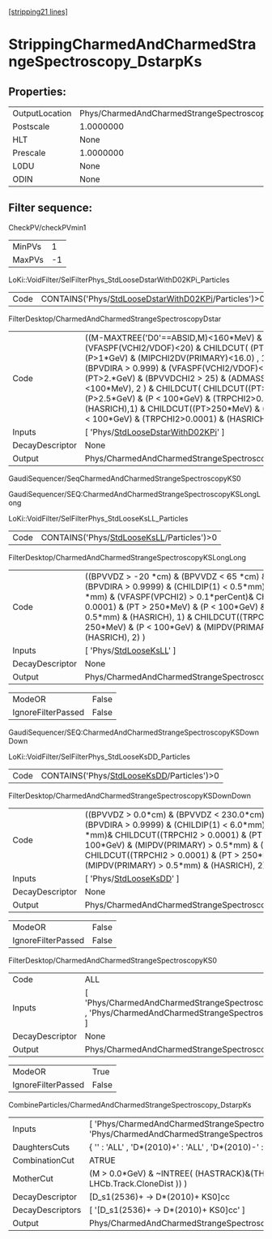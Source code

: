 [[stripping21 lines]](./stripping21-index)

# StrippingCharmedAndCharmedStrangeSpectroscopy_DstarpKs

## Properties:

|                |                                                              |
|----------------|--------------------------------------------------------------|
| OutputLocation | Phys/CharmedAndCharmedStrangeSpectroscopy_DstarpKs/Particles |
| Postscale      | 1.0000000                                                    |
| HLT            | None                                                         |
| Prescale       | 1.0000000                                                    |
| L0DU           | None                                                         |
| ODIN           | None                                                         |

## Filter sequence:

CheckPV/checkPVmin1

|        |     |
|--------|-----|
| MinPVs | 1   |
| MaxPVs | -1  |

LoKi::VoidFilter/SelFilterPhys_StdLooseDstarWithD02KPi_Particles

|      |                                                                                                                |
|------|----------------------------------------------------------------------------------------------------------------|
| Code | CONTAINS('Phys/[StdLooseDstarWithD02KPi](./stripping21-commonparticles-stdloosedstarwithd02kpi)/Particles')\>0 |

FilterDesktop/CharmedAndCharmedStrangeSpectroscopyDstar

|                 |                                                                                                                                                                                                                                                                                                                                                                                                                                                                                                         |
|-----------------|---------------------------------------------------------------------------------------------------------------------------------------------------------------------------------------------------------------------------------------------------------------------------------------------------------------------------------------------------------------------------------------------------------------------------------------------------------------------------------------------------------|
| Code            | ((M-MAXTREE('D0'==ABSID,M)\<160\*MeV) & (PT\>2.5\*GeV) & (VFASPF(VCHI2/VDOF)\<20) & CHILDCUT( (PT\>150\*MeV) & (P\>1\*GeV) & (MIPCHI2DV(PRIMARY)\<16.0) , 1 ) & CHILDCUT( (BPVDIRA \> 0.999) & (VFASPF(VCHI2/VDOF)\<10) & (PT\>2.\*GeV) & (BPVVDCHI2 \> 25) & (ADMASS('D0')\<100\*MeV), 2 ) & CHILDCUT( CHILDCUT((PT\>250\*MeV) & (P\>2.5\*GeV) & (P \< 100\*GeV) & (TRPCHI2\>0.0001) & (HASRICH),1) & CHILDCUT((PT\>250\*MeV) & (P\>2.5\*GeV) & (P \< 100\*GeV) & (TRPCHI2\>0.0001) & (HASRICH),2),2)) |
| Inputs          | [ 'Phys/[StdLooseDstarWithD02KPi](./stripping21-commonparticles-stdloosedstarwithd02kpi)' ]                                                                                                                                                                                                                                                                                                                                                                                                           |
| DecayDescriptor | None                                                                                                                                                                                                                                                                                                                                                                                                                                                                                                    |
| Output          | Phys/CharmedAndCharmedStrangeSpectroscopyDstar/Particles                                                                                                                                                                                                                                                                                                                                                                                                                                                |

GaudiSequencer/SeqCharmedAndCharmedStrangeSpectroscopyKS0

GaudiSequencer/SEQ:CharmedAndCharmedStrangeSpectroscopyKSLongLong

LoKi::VoidFilter/SelFilterPhys_StdLooseKsLL_Particles

|      |                                                                                          |
|------|------------------------------------------------------------------------------------------|
| Code | CONTAINS('Phys/[StdLooseKsLL](./stripping21-commonparticles-stdlooseksll)/Particles')\>0 |

FilterDesktop/CharmedAndCharmedStrangeSpectroscopyKSLongLong

|                 |                                                                                                                                                                                                                                                                                                                                                                                                                     |
|-----------------|---------------------------------------------------------------------------------------------------------------------------------------------------------------------------------------------------------------------------------------------------------------------------------------------------------------------------------------------------------------------------------------------------------------------|
| Code            | ((BPVVDZ \> -20 \*cm) & (BPVVDZ \< 65 \*cm) & (BPVVD \> 1.5\*cm) & (BPVDIRA \> 0.9999) & (CHILDIP(1) \< 0.5\*mm) & (CHILDIP(2) \< 0.5 \*mm) & (VFASPF(VPCHI2) \> 0.1\*perCent)& CHILDCUT((TRPCHI2 \> 0.0001) & (PT \> 250\*MeV) & (P \< 100\*GeV) & (MIPDV(PRIMARY) \> 0.5\*mm) & (HASRICH), 1) & CHILDCUT((TRPCHI2 \> 0.0001) & (PT \> 250\*MeV) & (P \< 100\*GeV) & (MIPDV(PRIMARY) \> 0.5\*mm) & (HASRICH), 2) ) |
| Inputs          | [ 'Phys/[StdLooseKsLL](./stripping21-commonparticles-stdlooseksll)' ]                                                                                                                                                                                                                                                                                                                                             |
| DecayDescriptor | None                                                                                                                                                                                                                                                                                                                                                                                                                |
| Output          | Phys/CharmedAndCharmedStrangeSpectroscopyKSLongLong/Particles                                                                                                                                                                                                                                                                                                                                                       |

|                    |       |
|--------------------|-------|
| ModeOR             | False |
| IgnoreFilterPassed | False |

GaudiSequencer/SEQ:CharmedAndCharmedStrangeSpectroscopyKSDownDown

LoKi::VoidFilter/SelFilterPhys_StdLooseKsDD_Particles

|      |                                                                                          |
|------|------------------------------------------------------------------------------------------|
| Code | CONTAINS('Phys/[StdLooseKsDD](./stripping21-commonparticles-stdlooseksdd)/Particles')\>0 |

FilterDesktop/CharmedAndCharmedStrangeSpectroscopyKSDownDown

|                 |                                                                                                                                                                                                                                                                                                                                                                                    |
|-----------------|------------------------------------------------------------------------------------------------------------------------------------------------------------------------------------------------------------------------------------------------------------------------------------------------------------------------------------------------------------------------------------|
| Code            | ((BPVVDZ \> 0.0\*cm) & (BPVVDZ \< 230.0\*cm) & (BPVVD \> 20.0\*cm) & (BPVDIRA \> 0.9999) & (CHILDIP(1) \< 6.0\*mm) & (CHILDIP(2) \< 6.0 \*mm)& CHILDCUT((TRPCHI2 \> 0.0001) & (PT \> 250\*MeV) & (P \< 100\*GeV) & (MIPDV(PRIMARY) \> 0.5\*mm) & (HASRICH), 1) & CHILDCUT((TRPCHI2 \> 0.0001) & (PT \> 250\*MeV) & (P \< 100\*GeV) & (MIPDV(PRIMARY) \> 0.5\*mm) & (HASRICH), 2) ) |
| Inputs          | [ 'Phys/[StdLooseKsDD](./stripping21-commonparticles-stdlooseksdd)' ]                                                                                                                                                                                                                                                                                                            |
| DecayDescriptor | None                                                                                                                                                                                                                                                                                                                                                                               |
| Output          | Phys/CharmedAndCharmedStrangeSpectroscopyKSDownDown/Particles                                                                                                                                                                                                                                                                                                                      |

|                    |       |
|--------------------|-------|
| ModeOR             | False |
| IgnoreFilterPassed | False |

FilterDesktop/CharmedAndCharmedStrangeSpectroscopyKS0

|                 |                                                                                                                     |
|-----------------|---------------------------------------------------------------------------------------------------------------------|
| Code            | ALL                                                                                                                 |
| Inputs          | [ 'Phys/CharmedAndCharmedStrangeSpectroscopyKSDownDown' , 'Phys/CharmedAndCharmedStrangeSpectroscopyKSLongLong' ] |
| DecayDescriptor | None                                                                                                                |
| Output          | Phys/CharmedAndCharmedStrangeSpectroscopyKS0/Particles                                                              |

|                    |       |
|--------------------|-------|
| ModeOR             | True  |
| IgnoreFilterPassed | False |

CombineParticles/CharmedAndCharmedStrangeSpectroscopy_DstarpKs

|                  |                                                                                                         |
|------------------|---------------------------------------------------------------------------------------------------------|
| Inputs           | [ 'Phys/CharmedAndCharmedStrangeSpectroscopyDstar' , 'Phys/CharmedAndCharmedStrangeSpectroscopyKS0' ] |
| DaughtersCuts    | { '' : 'ALL' , 'D\*(2010)+' : 'ALL' , 'D\*(2010)-' : 'ALL' , 'KS0' : 'ALL' }                            |
| CombinationCut   | ATRUE                                                                                                   |
| MotherCut        | (M \> 0.0\*GeV) & ~INTREE( (HASTRACK)&(THASINFO( LHCb.Track.CloneDist )) )                              |
| DecayDescriptor  | [D_s1(2536)+ -\> D\*(2010)+ KS0]cc                                                                    |
| DecayDescriptors | [ '[D_s1(2536)+ -\> D\*(2010)+ KS0]cc' ]                                                            |
| Output           | Phys/CharmedAndCharmedStrangeSpectroscopy_DstarpKs/Particles                                            |
